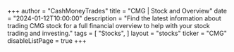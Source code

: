 +++
author = "CashMoneyTrades"
title = "CMG | Stock and Overview"
date = "2024-01-12T10:00:00"
description = "Find the latest information about trading CMG stock for a full financial overview to help with your stock trading and investing."
tags = [
   "Stocks",
]
layout = "stocks"
ticker = "CMG"
disableListPage = true
+++
